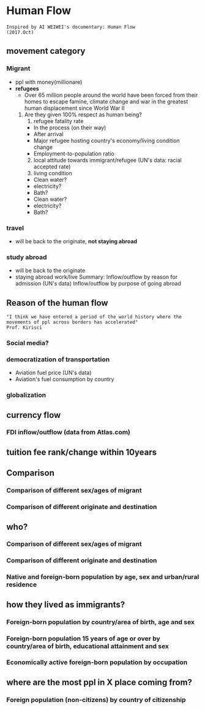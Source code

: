 # Human Flow
    Inspired by AI WEIWEI's documentary: Human Flow
    (2017.Oct)
## movement category
### Migrant
* ppl with money(millionare)
* **refugees**
  * Over 65 million people around the world have been forced from their homes to escape famine, climate change and war in the greatest human displacement since World War II
  1. Are they given 100% respect as human being?
      1. refugee fatality rate
        * In the process (on their way)
        * After arrival
        * Major refugee hosting country's economy/living condition change
        * Employment-to-population ratio
      2. local attitude towards immigrant/refugee (UN's data: racial accepted rate)
      3. living condition
        * Clean water?
        * electricity?
        * Bath?
        * Clean water?
        * electricity?
        * Bath?



### travel
* will be back to the originate, **not staying abroad**
### study abroad
* will be back to the originate
* staying abroad work/live
Summary: Inflow/outflow by reason for admission (UN's data)   Inflow/outflow by purpose of going abroad
## Reason of the human flow
    "I think we have entered a period of the world history where the movements of ppl across borders has accelerated"
    Prof. Kirisci
### Social media?
### democratization of transportation
* Aviation fuel price (UN's data)
* Aviation's fuel consumption by country
### globalization
## currency flow
### FDI inflow/outflow (data from Atlas.com)
## tuition fee rank/change within 10years





## Comparison
### Comparison of different sex/ages of migrant
### Comparison of different  originate and destination
## who?
### Comparison of different sex/ages of migrant
### Comparison of different  originate and destination
### Native and foreign-born population by age, sex and urban/rural residence
## how they lived as immigrants?
### Foreign-born population by country/area of birth, age and sex
### Foreign-born population 15 years of age or over by country/area of birth, educational attainment and sex
### Economically active foreign-born population by occupation
## where are the most ppl in X place coming from?
### Foreign population (non-citizens) by country of citizenship
